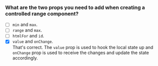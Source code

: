 ### What are the two props you need to add when creating a controlled range component?

- [ ] `min` and `max`.
- [ ] `range` and `max`.
- [ ] `htmlFor` and `id`.
- [x] `value` and `onChange`. <br>
      That's correct. The `value` prop is used to hook the local state up and `onChange` prop is used to receive the changes and update the state accordingly.
